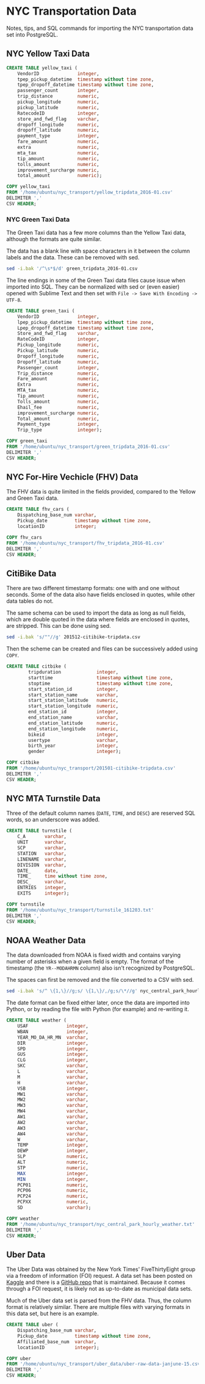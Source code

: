 # NYC Transportation Data

Notes, tips, and SQL commands for importing the NYC transportation data set into PostgreSQL.

## NYC Yellow Taxi Data

```sql
CREATE TABLE yellow_taxi (
    VendorID              integer,
    tpep_pickup_datetime  timestamp without time zone,
    tpep_dropoff_datetime timestamp without time zone,
    passenger_count       integer,
    trip_distance         numeric,
    pickup_longitude      numeric,
    pickup_latitude       numeric,
    RatecodeID            integer,
    store_and_fwd_flag    varchar,
    dropoff_longitude     numeric,
    dropoff_latitude      numeric,
    payment_type          integer,
    fare_amount           numeric,
    extra                 numeric,
    mta_tax               numeric,
    tip_amount            numeric,
    tolls_amount          numeric,
    improvement_surcharge numeric,
    total_amount          numeric);

COPY yellow_taxi
FROM '/home/ubuntu/nyc_transport/yellow_tripdata_2016-01.csv'
DELIMITER ','
CSV HEADER;
```

### NYC Green Taxi Data

The Green Taxi data has a few more columns than the Yellow Taxi data, although the formats are quite similar.

The data has a blank line with space characters in it between the column labels and the data. These can be removed with sed.

```bash
sed -i.bak '/^\s*$/d' green_tripdata_2016-01.csv
```

The line endings in some of the Green Taxi data files cause issue when imported into SQL. They can be normalized with sed or (even easier) opened with Sublime Text and then set with `File -> Save With Encoding -> UTF-8`.


```sql
CREATE TABLE green_taxi (
    VendorID              integer,
    lpep_pickup_datetime  timestamp without time zone,
    Lpep_dropoff_datetime timestamp without time zone,
    Store_and_fwd_flag    varchar,
    RateCodeID            integer,
    Pickup_longitude      numeric,
    Pickup_latitude       numeric,
    Dropoff_longitude     numeric,
    Dropoff_latitude      numeric,
    Passenger_count       integer,
    Trip_distance         numeric,
    Fare_amount           numeric,
    Extra                 numeric,
    MTA_tax               numeric,
    Tip_amount            numeric,
    Tolls_amount          numeric,
    Ehail_fee             numeric,
    improvement_surcharge numeric,
    Total_amount          numeric,
    Payment_type          integer,
    Trip_type             integer);

COPY green_taxi
FROM '/home/ubuntu/nyc_transport/green_tripdata_2016-01.csv'
DELIMITER ','
CSV HEADER;
```

## NYC For-Hire Vechicle (FHV) Data

The FHV data is quite limited in the fields provided, compared to the Yellow and Green Taxi data.

```sql
CREATE TABLE fhv_cars (
    Dispatching_base_num varchar,
    Pickup_date          timestamp without time zone,
    locationID           integer;

COPY fhv_cars
FROM '/home/ubuntu/nyc_transport/fhv_tripdata_2016-01.csv'
DELIMITER ','
CSV HEADER;
```

## CitiBike Data

There are two different timestamp formats: one with and one without seconds. Some of the data also have fields enclosed in quotes, while other data tables do not.

The same schema can be used to import the data as long as null fields, which are double quoted in the data where fields are enclosed in quotes, are stripped. This can be done using sed.

```bash
sed -i.bak 's/""//g' 201512-citibike-tripdata.csv
```

Then the scheme can be created and files can be successively added using `COPY`.

```sql
CREATE TABLE citbike (
        tripduration             integer,
        starttime                timestamp without time zone,
        stoptime                 timestamp without time zone,
        start_station_id         integer,
        start_station_name       varchar,
        start_station_latitude   numeric,
        start_station_longitude  numeric,
        end_station_id           integer,
        end_station_name         varchar,
        end_station_latitude     numeric,
        end_station_longitude    numeric,
        bikeid                   integer,
        usertype                 varchar,
        birth_year               integer,
        gender                   integer);

COPY citbike
FROM '/home/ubuntu/nyc_transport/201501-citibike-tripdata.csv'
DELIMITER ','
CSV HEADER;
```

## NYC MTA Turnstile Data

Three of the default column names (`DATE`, `TIME`, and `DESC`) are reserved SQL words, so an underscore was added.

```sql
CREATE TABLE turnstile (
    C_A       varchar,
    UNIT      varchar,
    SCP       varchar,
    STATION   varchar,
    LINENAME  varchar,
    DIVISION  varchar,
    DATE_     date,
    TIME_     time without time zone,
    DESC_     varchar,
    ENTRIES   integer,
    EXITS     integer);

COPY turnstile
FROM '/home/ubuntu/nyc_transport/turnstile_161203.txt'
DELIMITER ','
CSV HEADER;
```

## NOAA Weather Data

The data downloaded from NOAA is fixed width and contains varying number of asterisks when a given field is empty. The format of the timestamp (the `YR--MODAHRMN` column) also isn't recognized by PostgreSQL.

The spaces can first be removed and the file converted to a CSV with sed.

```bash
sed -i.bak 's/^ \{1,\}//g;s/ \{1,\}/,/g;s/\*//g' nyc_central_park_hourly_weather.txt
```

The date format can be fixed either later, once the data are imported into Python, or by reading the file with Python (for example) and re-writing it.

```sql
CREATE TABLE weather (
    USAF              integer,
    WBAN              integer,
    YEAR_MO_DA_HR_MN  varchar,
    DIR               integer,
    SPD               integer,
    GUS               integer,
    CLG               integer,
    SKC               varchar,
    L                 varchar,
    M                 varchar,
    H                 varchar,
    VSB               integer,
    MW1               varchar,
    MW2               varchar,
    MW3               varchar,
    MW4               varchar,
    AW1               varchar,
    AW2               varchar,
    AW3               varchar,
    AW4               varchar,
    W                 varchar,
    TEMP              integer,
    DEWP              integer,
    SLP               numeric,
    ALT               numeric,
    STP               numeric,
    MAX               integer,
    MIN               integer,
    PCP01             numeric,
    PCP06             numeric,
    PCP24             numeric,
    PCPXX             numeric,
    SD                varchar);

COPY weather
FROM '/home/ubuntu/nyc_transport/nyc_central_park_hourly_weather.txt'
DELIMITER ','
CSV HEADER;
```

## Uber Data

The Uber Data was obtained by the New York Times' FiveThirtyEight group via a freedom of information (FOI) request. A data set has been posted on [Kaggle](https://www.kaggle.com/fivethirtyeight/uber-pickups-in-new-york-city) and there is a [GitHub repo](https://github.com/fivethirtyeight/uber-tlc-foil-response) that is maintained. Because it comes through a FOI request, it is likely not as up-to-date as municipal data sets.

Much of the Uber data set is parsed from the FHV data. Thus, the column format is relatively similar. There are multiple files with varying formats in this data set, but here is an example.

```sql
CREATE TABLE uber (
    Dispatching_base_num varchar,
    Pickup_date          timestamp without time zone,
    Affiliated_base_num  varchar,
    locationID           integer);

COPY uber
FROM '/home/ubuntu/nyc_transport/uber_data/uber-raw-data-janjune-15.csv'
DELIMITER ','
CSV HEADER;
```
